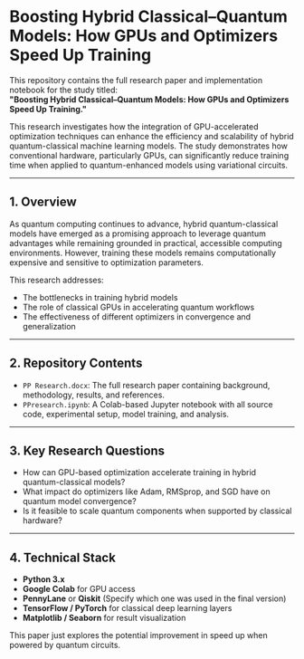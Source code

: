 # Boosting Hybrid Classical–Quantum Models: How GPUs and Optimizers Speed Up Training

This repository contains the full research paper and implementation notebook for the study titled:  
**"Boosting Hybrid Classical–Quantum Models: How GPUs and Optimizers Speed Up Training."**

This research investigates how the integration of GPU-accelerated optimization techniques can enhance the efficiency and scalability of hybrid quantum-classical machine learning models. The study demonstrates how conventional hardware, particularly GPUs, can significantly reduce training time when applied to quantum-enhanced models using variational circuits.

---

## 1. Overview

As quantum computing continues to advance, hybrid quantum-classical models have emerged as a promising approach to leverage quantum advantages while remaining grounded in practical, accessible computing environments. However, training these models remains computationally expensive and sensitive to optimization parameters.

This research addresses:

- The bottlenecks in training hybrid models
- The role of classical GPUs in accelerating quantum workflows
- The effectiveness of different optimizers in convergence and generalization

---

## 2. Repository Contents

- `PP Research.docx`: The full research paper containing background, methodology, results, and references.
- `PPresearch.ipynb`: A Colab-based Jupyter notebook with all source code, experimental setup, model training, and analysis.

---

## 3. Key Research Questions

- How can GPU-based optimization accelerate training in hybrid quantum-classical models?
- What impact do optimizers like Adam, RMSprop, and SGD have on quantum model convergence?
- Is it feasible to scale quantum components when supported by classical hardware?

---

## 4. Technical Stack

- **Python 3.x**
- **Google Colab** for GPU access
- **PennyLane** or **Qiskit** (Specify which one was used in the final version)
- **TensorFlow / PyTorch** for classical deep learning layers
- **Matplotlib / Seaborn** for result visualization

This paper just explores the potential improvement in speed up when powered by quantum circuits. 
